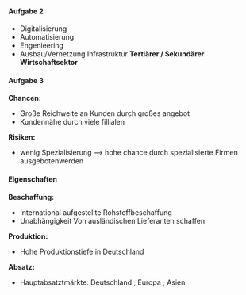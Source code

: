 #### Aufgabe 2
- Digitalisierung
- Automatisierung
- Engenieering
- Ausbau/Vernetzung Infrastruktur
**Tertiärer / Sekundärer Wirtschaftsektor**
#### Aufgabe 3
**Chancen:**
- Große Reichweite an Kunden durch großes angebot
- Kundennähe durch viele fillialen

**Risiken:**
- wenig Spezialisierung —> hohe chance durch spezialisierte Firmen ausgebotenwerden


#### Eigenschaften

**Beschaffung:**
- International aufgestellte Rohstoffbeschaffung
- Unabhängigkeit Von ausländischen Lieferanten schaffen 

**Produktion:**
- Hohe Produktionstiefe in Deutschland 

**Absatz:**
- Hauptabsatztmärkte: Deutschland ; Europa ; Asien 